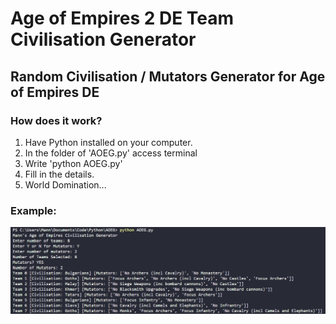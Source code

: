 # Age of Empires 2 DE Team Civilisation Generator

## Random Civilisation / Mutators Generator for Age of Empires DE

### How does it work?
1.  Have Python installed on your computer. 
2.  In the folder of 'AOEG.py' access terminal
3.  Write 'python AOEG.py'
4.  Fill in the details.
5.  World Domination... 

### Example:
![Example Image](https://github.com/Mannjamin/AOE2DETG/blob/master/example.png?raw=true)